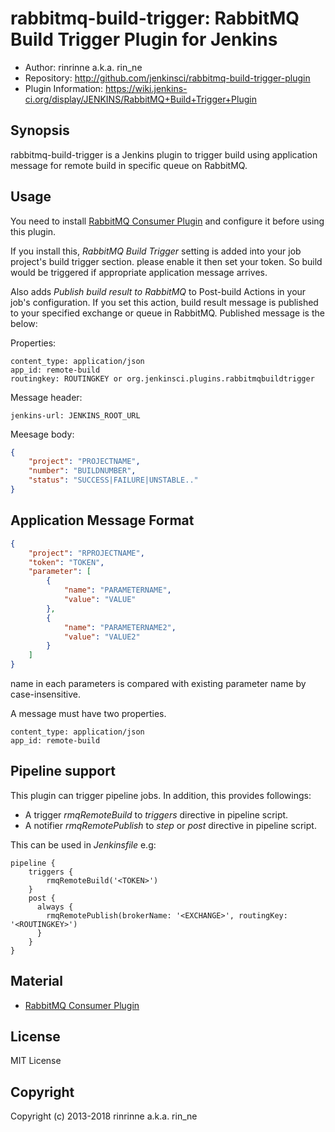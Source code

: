 rabbitmq-build-trigger: RabbitMQ Build Trigger Plugin for Jenkins
=======================================================

* Author: rinrinne a.k.a. rin_ne
* Repository: http://github.com/jenkinsci/rabbitmq-build-trigger-plugin
* Plugin Information: https://wiki.jenkins-ci.org/display/JENKINS/RabbitMQ+Build+Trigger+Plugin

Synopsis
------------------------

rabbitmq-build-trigger is a Jenkins plugin to trigger build using application message for remote build in specific queue on RabbitMQ.

Usage
------------------------

You need to install [RabbitMQ Consumer Plugin][rabbitmq-consumer] and configure it before using this plugin.

If you install this, *RabbitMQ Build Trigger* setting is added into your job project's build trigger section. please enable it then set your token. So build would be triggered if appropriate application message arrives.

Also adds *Publish build result to RabbitMQ* to Post-build Actions in your job's configuration. If you set this action, build result message is published to your specified exchange or queue in RabbitMQ. Published message is the below:

Properties:
```
content_type: application/json
app_id: remote-build
routingkey: ROUTINGKEY or org.jenkinsci.plugins.rabbitmqbuildtrigger
```

Message header:
```
jenkins-url: JENKINS_ROOT_URL
```

Meesage body:
```json
{
    "project": "PROJECTNAME",
    "number": "BUILDNUMBER",
    "status": "SUCCESS|FAILURE|UNSTABLE.."
}
```

Application Message Format
------------------------

```json
{
    "project": "RPROJECTNAME",
    "token": "TOKEN",
    "parameter": [
        {
            "name": "PARAMETERNAME",
            "value": "VALUE"
        },
        {
            "name": "PARAMETERNAME2",
            "value": "VALUE2"
        }
    ]
}
```

name in each parameters is compared with existing parameter name by case-insensitive.

A message must have two properties.

```
content_type: application/json
app_id: remote-build
```

Pipeline support
------------------------

This plugin can trigger pipeline jobs. In addition, this provides followings:

* A trigger *rmqRemoteBuild* to *triggers* directive in pipeline script.
* A notifier *rmqRemotePublish* to *step* or *post* directive in pipeline script.

This can be used in *Jenkinsfile* e.g:

```
pipeline {
    triggers {
        rmqRemoteBuild('<TOKEN>')
    }
    post {
      always {
        rmqRemotePublish(brokerName: '<EXCHANGE>', routingKey: '<ROUTINGKEY>')
      }
    }
}
```

Material
------------------------

* [RabbitMQ Consumer Plugin][rabbitmq-consumer]

[rabbitmq-consumer]: http://wiki.jenkins-ci.org/display/JENKINS/RabbitMQ+Consumer+Plugin

License
------------------------

MIT License

Copyright
------------------------

Copyright (c) 2013-2018 rinrinne a.k.a. rin_ne
